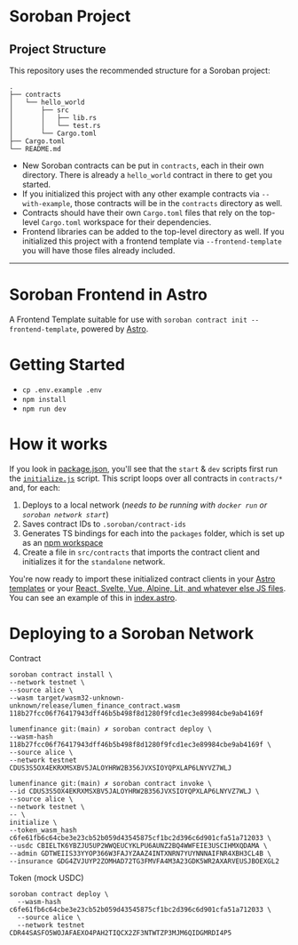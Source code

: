 # Soroban Project

## Project Structure

This repository uses the recommended structure for a Soroban project:
```text
.
├── contracts
│   └── hello_world
│       ├── src
│       │   ├── lib.rs
│       │   └── test.rs
│       └── Cargo.toml
├── Cargo.toml
└── README.md
```

- New Soroban contracts can be put in `contracts`, each in their own directory. There is already a `hello_world` contract in there to get you started.
- If you initialized this project with any other example contracts via `--with-example`, those contracts will be in the `contracts` directory as well.
- Contracts should have their own `Cargo.toml` files that rely on the top-level `Cargo.toml` workspace for their dependencies.
- Frontend libraries can be added to the top-level directory as well. If you initialized this project with a frontend template via `--frontend-template` you will have those files already included.

---

[//]: # "The following is the Frontend Template's README.md"

# Soroban Frontend in Astro

A Frontend Template suitable for use with `soroban contract init --frontend-template`, powered by [Astro](https://astro.build/).

# Getting Started

- `cp .env.example .env`
- `npm install`
- `npm run dev`

# How it works

If you look in [package.json](./package.json), you'll see that the `start` & `dev` scripts first run the [`initialize.js`](./initialize.js) script. This script loops over all contracts in `contracts/*` and, for each:

1. Deploys to a local network (_needs to be running with `docker run` or `soroban network start`_)
2. Saves contract IDs to `.soroban/contract-ids`
3. Generates TS bindings for each into the `packages` folder, which is set up as an [npm workspace](https://docs.npmjs.com/cli/v10/configuring-npm/package-json#workspaces)
4. Create a file in `src/contracts` that imports the contract client and initializes it for the `standalone` network.

You're now ready to import these initialized contract clients in your [Astro templates](https://docs.astro.build/en/core-concepts/astro-syntax/) or your [React, Svelte, Vue, Alpine, Lit, and whatever else JS files](https://docs.astro.build/en/core-concepts/framework-components/#official-ui-framework-integrations). You can see an example of this in [index.astro](./src/pages/index.astro).

# Deploying to a Soroban Network

Contract
```
soroban contract install \
--network testnet \
--source alice \
--wasm target/wasm32-unknown-unknown/release/lumen_finance_contract.wasm
118b27fcc06f76417943dff46b5b498f8d1280f9fcd1ec3e89984cbe9ab4169f
```
```
lumenfinance git:(main) ✗ soroban contract deploy \
--wasm-hash 118b27fcc06f76417943dff46b5b498f8d1280f9fcd1ec3e89984cbe9ab4169f \
--source alice \
--network testnet
CDUS3S5OX4EKRXMSXBV5JALOYHRW2B356JVXSIOYQPXLAP6LNYVZ7WLJ
```
```
lumenfinance git:(main) ✗ soroban contract invoke \
--id CDUS3S5OX4EKRXMSXBV5JALOYHRW2B356JVXSIOYQPXLAP6LNYVZ7WLJ \
--source alice \
--network testnet \
-- \
initialize \
--token_wasm_hash c6fe61fb6c64cbe3e23cb52b059d43545875cf1bc2d396c6d901cfa51a712033 \
--usdc CBIELTK6YBZJU5UP2WWQEUCYKLPU6AUNZ2BQ4WWFEIE3USCIHMXQDAMA \
--admin GDTWEIIS33YYOP366W3FAJYZAAZ4INTXNRN7YUYNNNAIFNR4XBH3CL4B \
--insurance GDG4ZVJUYP2ZOMHAD72TG3FMVFA4M3A23GDK5WR2AXARVEUSJBOEXGL2 
```
Token (mock USDC)
```
soroban contract deploy \                                 
  --wasm-hash c6fe61fb6c64cbe3e23cb52b059d43545875cf1bc2d396c6d901cfa51a712033 \
  --source alice \
  --network testnet
CDR44SASFO5WOJAFAEXO4PAH2TIQCX2ZF3NTWTZP3MJM6QIDGMRDI4P5
```
